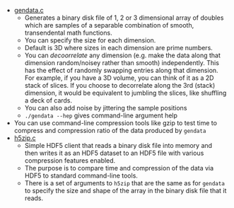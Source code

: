 * [gendata.c](./gendata.c)
  * Generates a binary disk file of 1, 2 or 3 dimensional array of doubles which are
    samples of a separable combination of smooth, transendental math functions.
  * You can specify the size for each dimension.
  * Default is 3D where sizes in each dimension are prime numbers.
  * You can *decoorrelate* any dimension (e.g. make the data along that dimension random/noisey rather
    than smooth) independently. This has the effect of randomly swapping entries along that dimension.
    For example, if you have a 3D volume, you can think of it as a 2D stack of slices. If you choose to
    decorrelate along the 3rd (stack) dimension, it would be equivalent to jumbling the slices, like
    shuffling a deck of cards.
  * You can also add noise by jittering the sample positions
  * `./gendata --hep` gives command-line argument help
* You can use command-line compression tools like gzip to test time to compress and compression ratio
  of the data produced by `gendata`
* [h5zip.c](./h5zip.c)
  * Simple HDF5 client that reads a binary disk file into memory and then writes it as an HDF5
    dataset to an HDF5 file with various compression features enabled.
  * The purpose is to compare time and compression of the data via HDF5 to standard command-line
    tools.
  * There is a set of arguments to `h5zip` that are the same as for `gendata` to specify the size
    and shape of the array in the binary disk file that it reads.
